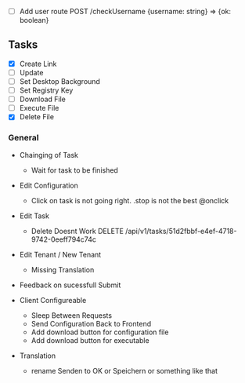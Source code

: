- [ ] Add user route POST /checkUsername {username: string} => {ok: boolean}

## Tasks
- [x] Create Link
- [ ] Update
- [ ] Set Desktop Background
- [ ] Set Registry Key
- [ ] Download File
- [ ] Execute File
- [x] Delete File

### General
- Chainging of Task
    - Wait for task to be finished

- Edit Configuration
    - Click on task is not going right. .stop is not the best @onclick

- Edit Task
    - Delete Doesnt Work
    DELETE /api/v1/tasks/51d2fbbf-e4ef-4718-9742-0eeff794c74c 

- Edit Tenant / New Tenant
    - Missing Translation

- Feedback on sucessfull Submit

- Client Configureable 
    - Sleep Between Requests
    - Send Configuration Back to Frontend
    - Add download button for configuration file
    - Add download button for executable

- Translation
    - rename Senden to OK or Speichern or something like that

